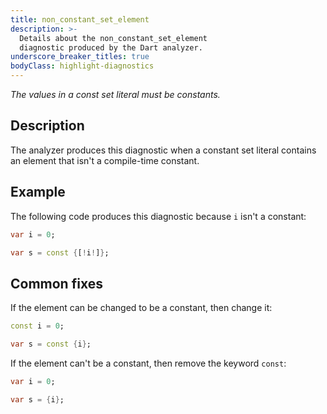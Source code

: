 ```yaml
---
title: non_constant_set_element
description: >-
  Details about the non_constant_set_element
  diagnostic produced by the Dart analyzer.
underscore_breaker_titles: true
bodyClass: highlight-diagnostics
---
```


_The values in a const set literal must be constants._

## Description

The analyzer produces this diagnostic when a constant set literal contains
an element that isn't a compile-time constant.

## Example

The following code produces this diagnostic because `i` isn't a constant:

```dart
var i = 0;

var s = const {[!i!]};
```

## Common fixes

If the element can be changed to be a constant, then change it:

```dart
const i = 0;

var s = const {i};
```

If the element can't be a constant, then remove the keyword `const`:

```dart
var i = 0;

var s = {i};
```
